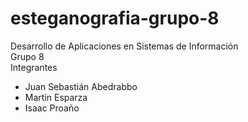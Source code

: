 # esteganografia-grupo-8
Desarrollo de Aplicaciones en Sistemas de Información<br />
Grupo 8 <br />
Integrantes <br />
- Juan Sebastián Abedrabbo
- Martín Esparza
- Isaac Proaño
